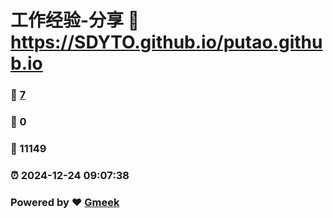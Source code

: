 # 工作经验-分享 :link: https://SDYTO.github.io/putao.github.io 
### :page_facing_up: [7](https://SDYTO.github.io/putao.github.io/tag.html) 
### :speech_balloon: 0 
### :hibiscus: 11149 
### :alarm_clock: 2024-12-24 09:07:38 
### Powered by :heart: [Gmeek](https://github.com/Meekdai/Gmeek)
